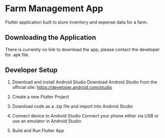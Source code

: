 # Farm Management App

Flutter application built to store inventory and expense data for a farm.

## Downloading the Application
There is currently no link to download the app, please contact the developer for .apk file.

## Developer Setup
1. Download and install Android Studio
   Download Android Studio from the official site: https://developer.android.com/studio

2. Create a new Flutter Project

3. Download code as a .zip file and import into Android Studio

4. Connect device to Android Studio
    Connect your phone either via USB or use an emulator in Android Studio

5. Build and Run Flutter App
